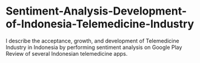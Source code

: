 # Sentiment-Analysis-Development-of-Indonesia-Telemedicine-Industry
I describe the acceptance, growth, and development of Telemedicine Industry in Indonesia by performing sentiment analysis on Google Play Review of several Indonesian telemedicine apps.
